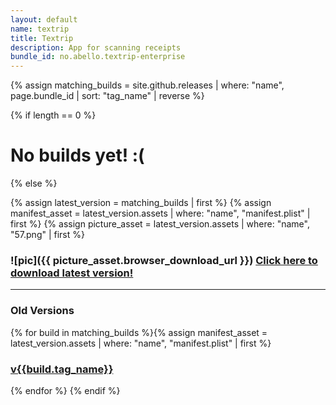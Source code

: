 ```yaml
---
layout: default
name: textrip
title: Textrip
description: App for scanning receipts
bundle_id: no.abello.textrip-enterprise
---
```

{% assign matching_builds = site.github.releases | where: "name", page.bundle_id | sort: "tag_name" | reverse %}

{% if length == 0 %}
<h1 class="center">No builds yet! :(</h1>
{% else %}

{% assign latest_version = matching_builds | first %}
{% assign manifest_asset = latest_version.assets | where: "name", "manifest.plist" | first %}
{% assign picture_asset = latest_version.assets | where: "name", "57.png" | first %}

<h3 class="center">
	![pic]({{ picture_asset.browser_download_url }})
    <a class="btn install" href="itms-services://?action=download-manifest&url={{ manifest_asset.browser_download_url }}">Click here to download latest version!</a>
</h3>

---
<h3 class="center">
Old Versions
</h3>
{% for build in matching_builds %}{% assign manifest_asset = latest_version.assets | where: "name", "manifest.plist" | first %}
<h3 class="center"><a href="itms-services://?action=download-manifest&url={{ manifest_asset.browser_download_url }}">v{{build.tag_name}}</a></h3>{% endfor %}
{% endif %}

